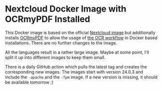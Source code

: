 # Nextcloud Docker Image with OCRmyPDF Installed

This Docker image is based on the official [Nextcloud image](https://hub.docker.com/_/nextcloud) but additionally installs [OCRmyPDF](https://github.com/ocrmypdf/OCRmyPDF) to allow the usage of [the OCR workflow](https://github.com/R0Wi/workflow_ocr) in Docker based installations. There are no further changes to the image.

All the languages result in a rather large image. Maybe at some point, I'll split it up into different images to keep them small.

There is a daily GitHub action which pulls the latest tag and creates the corresponding new images. The images start with version 24.0.3 and include the `-apache` and the `-fpm` image. If a new version is missing, it should be available tomorrow ;)
